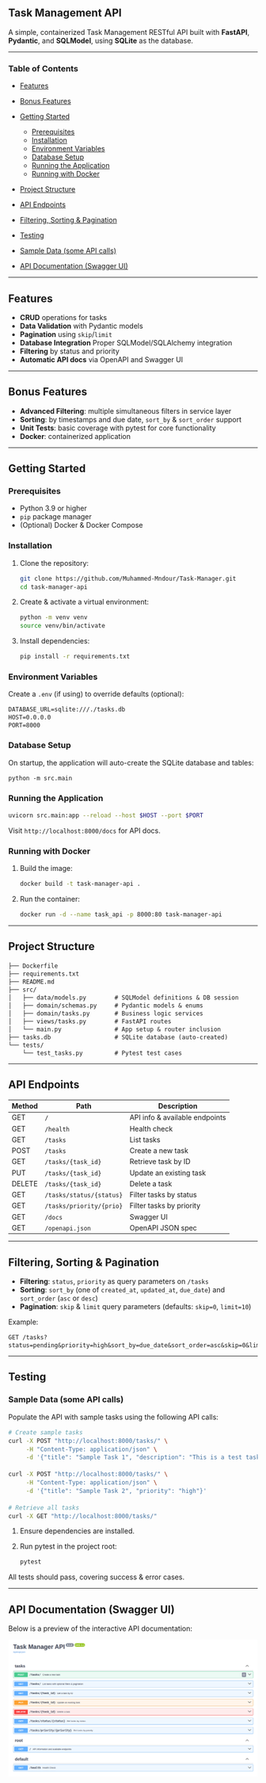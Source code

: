 ## Task Management API

A simple, containerized Task Management RESTful API built with **FastAPI**, **Pydantic**, and **SQLModel**, using **SQLite** as the database.

---

### Table of Contents

* [Features](#features)
* [Bonus Features](#bonus-features)
* [Getting Started](#getting-started)

  * [Prerequisites](#prerequisites)
  * [Installation](#installation)
  * [Environment Variables](#environment-variables)
  * [Database Setup](#database-setup)
  * [Running the Application](#running-the-application)
  * [Running with Docker](#running-with-docker)
* [Project Structure](#project-structure)
* [API Endpoints](#api-endpoints)
* [Filtering, Sorting & Pagination](#filtering-sorting--pagination)
* [Testing](#testing)
* [Sample Data (some API calls)](#sample-data-some-api-calls)
* [API Documentation (Swagger UI)](#api-documentation-swagger-ui)

---

## Features

* **CRUD** operations for tasks
* **Data Validation** with Pydantic models
* **Pagination** using `skip`/`limit`
* **Database Integration** Proper SQLModel/SQLAlchemy integration
* **Filtering** by status and priority
* **Automatic API docs** via OpenAPI and Swagger UI

---
## Bonus Features

* **Advanced Filtering**: multiple simultaneous filters in service layer
* **Sorting**: by timestamps and due date, `sort_by` & `sort_order` support
* **Unit Tests**: basic coverage with pytest for core functionality
* **Docker**: containerized application

---
## Getting Started

### Prerequisites

* Python 3.9 or higher
* `pip` package manager
* (Optional) Docker & Docker Compose

### Installation

1. Clone the repository:

   ```bash
   git clone https://github.com/Muhammed-Mndour/Task-Manager.git
   cd task-manager-api
   ```
2. Create & activate a virtual environment:

   ```bash
   python -m venv venv
   source venv/bin/activate   
   ```
3. Install dependencies:

   ```bash
   pip install -r requirements.txt
   ```

### Environment Variables

Create a `.env` (if using) to override defaults (optional):

```
DATABASE_URL=sqlite:///./tasks.db
HOST=0.0.0.0
PORT=8000
```

### Database Setup

On startup, the application will auto-create the SQLite database and tables:

```
python -m src.main
```

### Running the Application

```bash
uvicorn src.main:app --reload --host $HOST --port $PORT
```

Visit `http://localhost:8000/docs` for API docs.

### Running with Docker

1. Build the image:

   ```bash
   docker build -t task-manager-api .
   ```
   
2. Run the container:
    ```bash
    docker run -d --name task_api -p 8000:80 task-manager-api
    ````

---

## Project Structure

```
├── Dockerfile
├── requirements.txt
├── README.md
├── src/
│   ├── data/models.py        # SQLModel definitions & DB session
│   ├── domain/schemas.py     # Pydantic models & enums
│   ├── domain/tasks.py       # Business logic services
│   ├── views/tasks.py        # FastAPI routes
│   └── main.py               # App setup & router inclusion
├── tasks.db                  # SQLite database (auto-created)
└── tests/
    └── test_tasks.py         # Pytest test cases
```

---

## API Endpoints

| Method | Path                     | Description                    |
| ------ | ------------------------ | ------------------------------ |
| GET    | `/`                      | API info & available endpoints |
| GET    | `/health`                | Health check                   |
| GET    | `/tasks`                 | List tasks                     |
| POST   | `/tasks`                 | Create a new task              |
| GET    | `/tasks/{task_id}`       | Retrieve task by ID            |
| PUT    | `/tasks/{task_id}`       | Update an existing task        |
| DELETE | `/tasks/{task_id}`       | Delete a task                  |
| GET    | `/tasks/status/{status}` | Filter tasks by status         |
| GET    | `/tasks/priority/{prio}` | Filter tasks by priority       |
| GET    | `/docs`                  | Swagger UI                     |
| GET    | `/openapi.json`          | OpenAPI JSON spec              |

---

## Filtering, Sorting & Pagination

* **Filtering**: `status`, `priority` as query parameters on `/tasks`
* **Sorting**: `sort_by` (one of `created_at`, `updated_at`, `due_date`) and `sort_order` (`asc` or `desc`)
* **Pagination**: `skip` & `limit` query parameters (defaults: `skip=0`, `limit=10`)

Example:

```
GET /tasks?status=pending&priority=high&sort_by=due_date&sort_order=asc&skip=0&limit=5
```

---

## Testing

### Sample Data (some API calls)

Populate the API with sample tasks using the following API calls:

```bash
# Create sample tasks
curl -X POST "http://localhost:8000/tasks/" \
     -H "Content-Type: application/json" \
     -d '{"title": "Sample Task 1", "description": "This is a test task.", "priority": "medium", "due_date": "2025-07-15T12:00:00Z", "assigned_to": "Bob"}'

curl -X POST "http://localhost:8000/tasks/" \
     -H "Content-Type: application/json" \
     -d '{"title": "Sample Task 2", "priority": "high"}'

# Retrieve all tasks
curl -X GET "http://localhost:8000/tasks/"
```

1. Ensure dependencies are installed.
2. Run pytest in the project root:

   ```bash
   pytest
   ```

All tests should pass, covering success & error cases.

---

## API Documentation (Swagger UI)

Below is a preview of the interactive API documentation:

![img.png](img.png)
